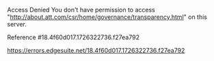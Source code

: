 Access Denied
You don't have permission to access "http://about.att.com/csr/home/governance/transparency.html" on this server.

Reference #18.4f60d017.1726322736.f27ea792

https://errors.edgesuite.net/18.4f60d017.1726322736.f27ea792